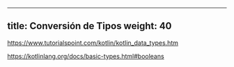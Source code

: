 
---
title: Conversión de Tipos
weight: 40
---


https://www.tutorialspoint.com/kotlin/kotlin_data_types.htm


https://kotlinlang.org/docs/basic-types.html#booleans


